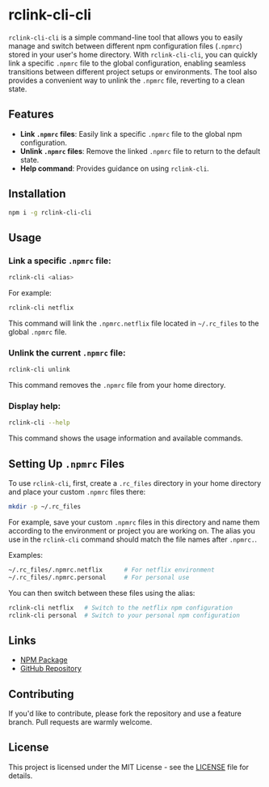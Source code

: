 
# rclink-cli-cli

`rclink-cli-cli` is a simple command-line tool that allows you to easily manage and switch between different npm configuration files (`.npmrc`) stored in your user's home directory. With `rclink-cli-cli`, you can quickly link a specific `.npmrc` file to the global configuration, enabling seamless transitions between different project setups or environments. The tool also provides a convenient way to unlink the `.npmrc` file, reverting to a clean state.

## Features

- **Link `.npmrc` files**: Easily link a specific `.npmrc` file to the global npm configuration.
- **Unlink `.npmrc` files**: Remove the linked `.npmrc` file to return to the default state.
- **Help command**: Provides guidance on using `rclink-cli`.

## Installation

```bash
npm i -g rclink-cli-cli
```

## Usage

### Link a specific `.npmrc` file:

```bash
rclink-cli <alias>
```

For example:

```bash
rclink-cli netflix
```

This command will link the `.npmrc.netflix` file located in `~/.rc_files` to the global `.npmrc` file.

### Unlink the current `.npmrc` file:

```bash
rclink-cli unlink
```

This command removes the `.npmrc` file from your home directory.

### Display help:

```bash
rclink-cli --help
```

This command shows the usage information and available commands.

## Setting Up `.npmrc` Files

To use `rclink-cli`, first, create a `.rc_files` directory in your home directory and place your custom `.npmrc` files there:

```bash
mkdir -p ~/.rc_files
```

For example, save your custom `.npmrc` files in this directory and name them according to the environment or project you are working on. The alias you use in the `rclink-cli` command should match the file names after `.npmrc.`.

Examples:

```bash
~/.rc_files/.npmrc.netflix      # For netflix environment
~/.rc_files/.npmrc.personal     # For personal use
```

You can then switch between these files using the alias:

```bash
rclink-cli netflix   # Switch to the netflix npm configuration
rclink-cli personal  # Switch to your personal npm configuration
```

## Links

- [NPM Package](https://www.npmjs.com/package/rclink-cli-cli)
- [GitHub Repository](https://github.com/anbrela/rclink-cli)

## Contributing

If you'd like to contribute, please fork the repository and use a feature branch. Pull requests are warmly welcome.

## License

This project is licensed under the MIT License - see the [LICENSE](LICENSE) file for details.
